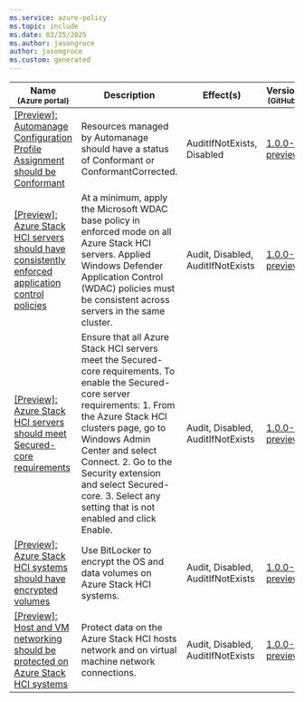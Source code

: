 ```yaml
---
ms.service: azure-policy
ms.topic: include
ms.date: 03/25/2025
ms.author: jasongroce
author: jasongroce
ms.custom: generated
---
```


|Name<br /><sub>(Azure portal)</sub> |Description |Effect(s) |Version<br /><sub>(GitHub)</sub> |
|---|---|---|---|
|[\[Preview\]: Automanage Configuration Profile Assignment should be Conformant](https://portal.azure.com/#blade/Microsoft_Azure_Policy/PolicyDetailBlade/definitionId/%2Fproviders%2FMicrosoft.Authorization%2FpolicyDefinitions%2Ffd4726f4-a5fc-4540-912d-67c96fc992d5) |Resources managed by Automanage should have a status of Conformant or ConformantCorrected. |AuditIfNotExists, Disabled |[1.0.0-preview](https://github.com/Azure/azure-policy/blob/master/built-in-policies/policyDefinitions/Automanage/Conformance_AINE.json) |
|[\[Preview\]: Azure Stack HCI servers should have consistently enforced application control policies](https://portal.azure.com/#blade/Microsoft_Azure_Policy/PolicyDetailBlade/definitionId/%2Fproviders%2FMicrosoft.Authorization%2FpolicyDefinitions%2Fdad3a6b9-4451-492f-a95c-69efc6f3fada) |At a minimum, apply the Microsoft WDAC base policy in enforced mode on all Azure Stack HCI servers. Applied Windows Defender Application Control (WDAC) policies must be consistent across servers in the same cluster. |Audit, Disabled, AuditIfNotExists |[1.0.0-preview](https://github.com/Azure/azure-policy/blob/master/built-in-policies/policyDefinitions/Stack%20HCI/WdacComplianceAtCluster_Audit.json) |
|[\[Preview\]: Azure Stack HCI servers should meet Secured-core requirements](https://portal.azure.com/#blade/Microsoft_Azure_Policy/PolicyDetailBlade/definitionId/%2Fproviders%2FMicrosoft.Authorization%2FpolicyDefinitions%2F5e6bf724-0154-49bc-985f-27b2e07e636b) |Ensure that all Azure Stack HCI servers meet the Secured-core requirements. To enable the Secured-core server requirements: 1. From the Azure Stack HCI clusters page, go to Windows Admin Center and select Connect. 2. Go to the Security extension and select Secured-core. 3. Select any setting that is not enabled and click Enable. |Audit, Disabled, AuditIfNotExists |[1.0.0-preview](https://github.com/Azure/azure-policy/blob/master/built-in-policies/policyDefinitions/Stack%20HCI/SecuredCoreComplianceAtCluster_Audit.json) |
|[\[Preview\]: Azure Stack HCI systems should have encrypted volumes](https://portal.azure.com/#blade/Microsoft_Azure_Policy/PolicyDetailBlade/definitionId/%2Fproviders%2FMicrosoft.Authorization%2FpolicyDefinitions%2Fee8ca833-1583-4d24-837e-96c2af9488a4) |Use BitLocker to encrypt the OS and data volumes on Azure Stack HCI systems. |Audit, Disabled, AuditIfNotExists |[1.0.0-preview](https://github.com/Azure/azure-policy/blob/master/built-in-policies/policyDefinitions/Stack%20HCI/DataAtRestEncryptedAtCluster_Audit.json) |
|[\[Preview\]: Host and VM networking should be protected on Azure Stack HCI systems](https://portal.azure.com/#blade/Microsoft_Azure_Policy/PolicyDetailBlade/definitionId/%2Fproviders%2FMicrosoft.Authorization%2FpolicyDefinitions%2F36f0d6bc-a253-4df8-b25b-c3a5023ff443) |Protect data on the Azure Stack HCI hosts network and on virtual machine network connections. |Audit, Disabled, AuditIfNotExists |[1.0.0-preview](https://github.com/Azure/azure-policy/blob/master/built-in-policies/policyDefinitions/Stack%20HCI/DataInTransitProtectedAtCluster_Audit.json) |
